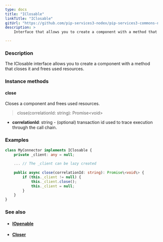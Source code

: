 ```yaml
---
type: docs
title: "IClosable"
linkTitle: "IClosable"
gitUrl: "https://github.com/pip-services3-nodex/pip-services3-commons-nodex"
description: >
    Interface that allows you to create a component with a method that closes it and frees used resources.

---
```


### Description

The IClosable interface allows you to create a component with a method that closes it and frees used resources.

### Instance methods

#### close
Closes a component and frees used resources.

> close(correlationId: string): Promise\<void\>

- **correlationId**: string - (optional) transaction id used to trace execution through the call chain.

### Examples
```typescript
class MyConnector implements IClosable {
    private _client: any = null;
    
    ... // The _client can be lazy created
    
    public async close(correlationId: string): Promise\<void\> {
        if (this._client != null) {
            this._client.close();
            this._client = null;
        }
    }
}

```

### See also
- #### [IOpenable](../iopenable)
- #### [Closer](../closer)
